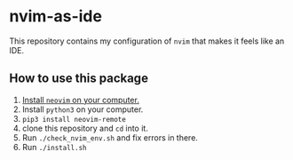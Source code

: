 # nvim-as-ide

This repository contains my configuration of `nvim` that makes it feels like an IDE.

## How to use this package

 1. [Install `neovim` on your computer.](https://github.com/neovim/neovim/wiki/Installing-Neovim)
 2. Install `python3` on your computer.
 3. `pip3 install neovim-remote`
 4. clone this repository and `cd` into it.
 5. Run `./check_nvim_env.sh` and fix errors in there.
 6. Run `./install.sh`
